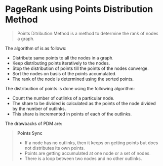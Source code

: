 # PageRank using Points Distribution Method

> Points Ditribution Method  is a method to determine the rank of nodes a graph.

The algorithm of is as follows:
  - Distribute same points to all the nodes in a graph.
  - Keep distributing points iteratively to the nodes.
  - Stop the distribution of points till the points of the nodes converge.
  - Sort the nodes on basis of the points accumulated.
  - The rank of the node is determined using the sorted points.

The distribuition of points is done using the following algorithm:
  - Count the number of outlinks of a particular node.
  - The share to be divided is calculated as the points of the node divided by the number of outlinks.
  - This share is incremented in points of each of the outlinks.

The drawbacks of PDM are:

> **Points Sync**
> - If a node has no outlinks, then it keeps on getting points but does not distributes its own points.
> - Points are getting accumulated at one node or a set of nodes.
> - There is a loop between two nodes and no other outlinks.    
